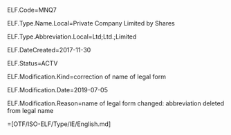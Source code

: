 ELF.Code=MNQ7

ELF.Type.Name.Local=Private Company Limited by Shares

ELF.Type.Abbreviation.Local=Ltd;Ltd.;Limited

ELF.DateCreated=2017-11-30

ELF.Status=ACTV

ELF.Modification.Kind=correction of name of legal form

ELF.Modification.Date=2019-07-05

ELF.Modification.Reason=name of legal form changed: abbreviation deleted from legal name

=[OTF/ISO-ELF/Type/IE/English.md]